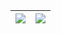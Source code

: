 | <img align="center" src="https://github-profile-trophy.vercel.app/?username=h-waji&title=MultiLanguage,Commits&column=3" /> | <img align="center" src="https://github-readme-stats.vercel.app/api/top-langs/?username=h-waji&layout=compact&theme=buefy&hide_border=true" /> |
| -- | -- |
